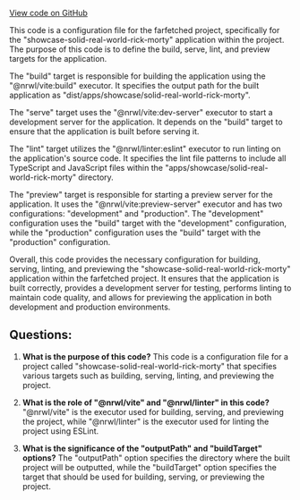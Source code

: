 [View code on GitHub](https://github.com/igorkamyshev/farfetched/apps/showcase/solid-real-world-rick-morty/project.json)

This code is a configuration file for the farfetched project, specifically for the "showcase-solid-real-world-rick-morty" application within the project. The purpose of this code is to define the build, serve, lint, and preview targets for the application.

The "build" target is responsible for building the application using the "@nrwl/vite:build" executor. It specifies the output path for the built application as "dist/apps/showcase/solid-real-world-rick-morty".

The "serve" target uses the "@nrwl/vite:dev-server" executor to start a development server for the application. It depends on the "build" target to ensure that the application is built before serving it.

The "lint" target utilizes the "@nrwl/linter:eslint" executor to run linting on the application's source code. It specifies the lint file patterns to include all TypeScript and JavaScript files within the "apps/showcase/solid-real-world-rick-morty" directory.

The "preview" target is responsible for starting a preview server for the application. It uses the "@nrwl/vite:preview-server" executor and has two configurations: "development" and "production". The "development" configuration uses the "build" target with the "development" configuration, while the "production" configuration uses the "build" target with the "production" configuration.

Overall, this code provides the necessary configuration for building, serving, linting, and previewing the "showcase-solid-real-world-rick-morty" application within the farfetched project. It ensures that the application is built correctly, provides a development server for testing, performs linting to maintain code quality, and allows for previewing the application in both development and production environments.
## Questions: 
 1. **What is the purpose of this code?**
   This code is a configuration file for a project called "showcase-solid-real-world-rick-morty" that specifies various targets such as building, serving, linting, and previewing the project.

2. **What is the role of "@nrwl/vite" and "@nrwl/linter" in this code?**
   "@nrwl/vite" is the executor used for building, serving, and previewing the project, while "@nrwl/linter" is the executor used for linting the project using ESLint.

3. **What is the significance of the "outputPath" and "buildTarget" options?**
   The "outputPath" option specifies the directory where the built project will be outputted, while the "buildTarget" option specifies the target that should be used for building, serving, or previewing the project.